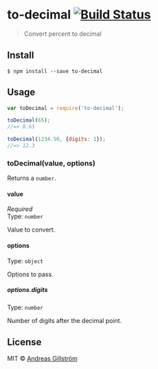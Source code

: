 # to-decimal [![Build Status](https://travis-ci.org/gillstrom/to-decimal.svg?branch=master)](https://travis-ci.org/gillstrom/to-decimal)

> Convert percent to decimal


## Install

```
$ npm install --save to-decimal
```


## Usage

```js
var toDecimal = require('to-decimal');

toDecimal(65);
//=> 0.65

toDecimal(1234.50, {digits: 1});
//=> 12.3
```


### toDecimal(value, options)

Returns a `number`.

#### value

*Required*  
Type: `number`

Value to convert.

#### options

Type: `object`

Options to pass.

##### options.digits

Type: `number`

Number of digits after the decimal point.


## License

MIT © [Andreas Gillström](http://github.com/gillstrom)
